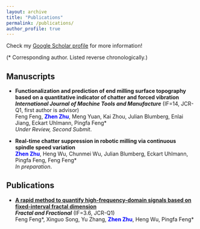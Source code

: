 ```yaml
---
layout: archive
title: "Publications"
permalink: /publications/
author_profile: true
---
```


Check my [Google Scholar profile](https://scholar.google.com/citations?hl=en&user=89EzjOcAAAAJ) for more information!

(* Corresponding author. Listed reverse chronologically.)

## Manuscripts
*   **Functionalization and prediction of end milling surface topography based on a quantitative indicator of chatter and forced vibration**  
    ***International Journal of Machine Tools and Manufacture*** (IF=14, JCR-Q1, first author is advisor)  
    Feng Feng, **<font color="blue">Zhen Zhu</font>**, Meng Yuan, Kai Zhou, Julian Blumberg, Enlai Jiang, Eckart Uhlmann, Pingfa Feng\*  
    *Under Review, Second Submit*.

*   **Real-time chatter suppression in robotic milling via continuous spindle speed variation**  
    **<font color="blue">Zhen Zhu</font>**, Heng Wu, Chunmei Wu, Julian Blumberg, Eckart Uhlmann, Pingfa Feng, Feng Feng\*  
    *In preparation*.

## Publications
*   **[A rapid method to quantify high-frequency-domain signals based on fixed-interval fractal dimension](https://doi.org/10.3390/fractalfract8080455)**  
    ***Fractal and Fractional*** (IF=3.6, JCR-Q1)  
    Feng Feng\*, Xinguo Song, Yu Zhang, **<font color="blue">Zhen Zhu</font>**, Heng Wu, Pingfa Feng\*  
